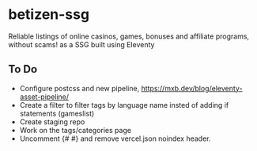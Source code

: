 # betizen-ssg

Reliable listings of online casinos, games, bonuses and affiliate programs, without scams! as a SSG built using Eleventy

## To Do

-   Configure postcss and new pipeline, https://mxb.dev/blog/eleventy-asset-pipeline/
-   Create a filter to filter tags by language name insted of adding if statements (gameslist)
-   Create staging repo
-   Work on the tags/categories page
-   Uncomment {# <meta name="robots" content="index,follow" /> #} and remove vercel.json noindex header.

